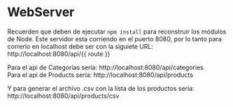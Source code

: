 # WebServer

Recuerden que deben de ejecutar ```npm install``` para reconstruir los módulos de Node.
Este servidor esta corriendo en el puerto 8080, por lo tanto para correrlo en localhost
debe ser con la siguiete URL: http://localhost:8080/api/{{ route }}

Para el api de Categorías sería: http://localhost:8080/api/categories <br>
Para el api de Products sería: http://localhost:8080/api/products

Y para generar el archivo .csv con la lista de los productos sería:
http://localhost:8080/api/products/csv
